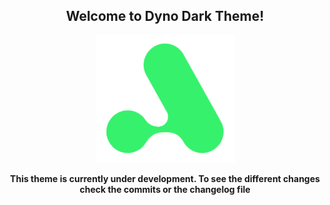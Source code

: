 <h2 align="center" >Welcome to Dyno Dark Theme!</h2>
<p align="center" >
    <img  src="./logo.png">
</p>

<p align="center">
    <B>This theme is currently under development. 
    To see the different changes check the commits or the changelog file</B>
</p> 


